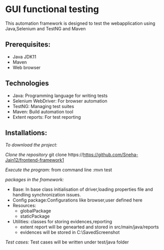 # GUI functional testing
This automation framework is designed to test the webapplication using Java,Selenium and TestNG and Maven

## Prerequisites:

- Java JDK11
- Maven
- Web browser

## Technologies

- Java: Programming language for writing tests
- Selenium WebDriver: For browser automation
- TestNG: Managing test suites
- Maven: Build automation tool
- Extent reports: For test reporting


## Installations:

*To download the project:*

*Clone the repository*
git clone  https://https://github.com/Sneha-Jain12/frontend-framework1

*Execute the program:*
from command line :mvn test 

*packages in the framework:*

- Base: In base class initialisation of driver,loading properties file and handling synchronization issues.
- Config package:Configurations like browser,user defined here
- Resources:
    - globalPackage
    - staticPackage
 - Utilities: classes for storing evidences,reporting 
    - extent report will be genearted and stored in src/main/java/reports
    - evidences will be stored in C:\SavedScreenshot

*Test cases:*
Test cases will be written under test/java folder
